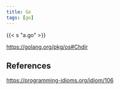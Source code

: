 ```yaml
---
title: Go
tags: [go]
---
```


{{< s "a.go" >}}

<https://golang.org/pkg/os#Chdir>

## References

<https://programming-idioms.org/idiom/106>
